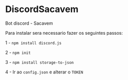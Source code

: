 # DiscordSacavem
Bot discord - Sacavem

Para instalar sera necessario fazer os seguintes passos:

1 - `npm install discord.js`

2 - `npm init`

3 - `npm install storage-to-json`

4 - Ir ao `config.json` e alterar o `TOKEN`